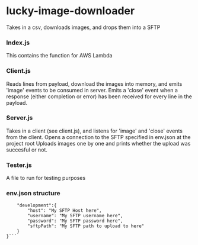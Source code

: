 # lucky-image-downloader
Takes in a csv, downloads images, and drops them into a SFTP

### Index.js
This contains the function for AWS Lambda

### Client.js
Reads lines from payload, download the images into memory, and emits 'image' events to be consumed in server. 
Emits a 'close' event when a response (either completion or error) has been received for every line in the payload.

### Server.js
Takes in a client (see client.js), and listens for 'image' and 'close' events from the client.
Opens a connection to the SFTP specified in env.json at the project root
Uploads images one by one and prints whether the upload was succesful or not.

### Tester.js 
A file to run for testing purposes

### env.json structure

```{
    "development":{
        "host": "My SFTP Host here",
        "username": "My SFTP username here",
        "password": "My SFTP password here",
        "sftpPath": "My SFTP path to upload to here"
    }
}```
